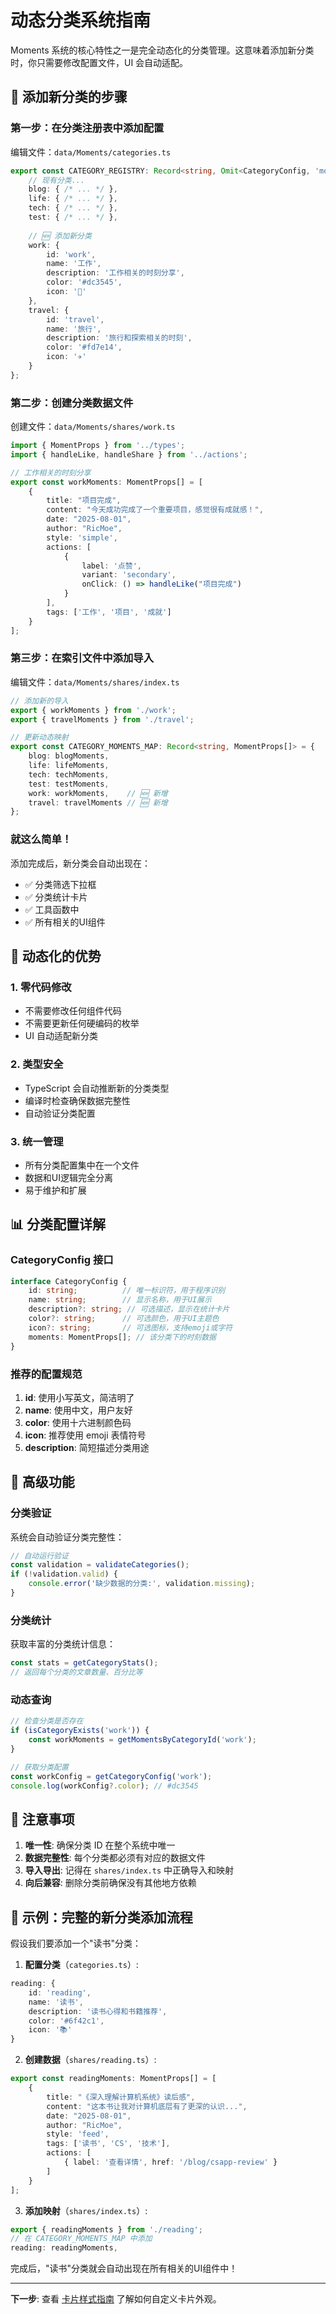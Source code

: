 # 动态分类系统指南

Moments 系统的核心特性之一是完全动态化的分类管理。这意味着添加新分类时，你只需要修改配置文件，UI 会自动适配。

## 🚀 添加新分类的步骤

### 第一步：在分类注册表中添加配置

编辑文件：`data/Moments/categories.ts`

```typescript
export const CATEGORY_REGISTRY: Record<string, Omit<CategoryConfig, 'moments'>> = {
    // 现有分类...
    blog: { /* ... */ },
    life: { /* ... */ },
    tech: { /* ... */ },
    test: { /* ... */ },
    
    // 🆕 添加新分类
    work: {
        id: 'work',
        name: '工作',
        description: '工作相关的时刻分享',
        color: '#dc3545',
        icon: '💼'
    },
    travel: {
        id: 'travel',
        name: '旅行',
        description: '旅行和探索相关的时刻',
        color: '#fd7e14',
        icon: '✈️'
    }
};
```

### 第二步：创建分类数据文件

创建文件：`data/Moments/shares/work.ts`

```typescript
import { MomentProps } from '../types';
import { handleLike, handleShare } from '../actions';

// 工作相关的时刻分享
export const workMoments: MomentProps[] = [
    {
        title: "项目完成",
        content: "今天成功完成了一个重要项目，感觉很有成就感！",
        date: "2025-08-01",
        author: "RicMoe",
        style: 'simple',
        actions: [
            { 
                label: '点赞', 
                variant: 'secondary',
                onClick: () => handleLike("项目完成")
            }
        ],
        tags: ['工作', '项目', '成就']
    }
];
```

### 第三步：在索引文件中添加导入

编辑文件：`data/Moments/shares/index.ts`

```typescript
// 添加新的导入
export { workMoments } from './work';
export { travelMoments } from './travel';

// 更新动态映射
export const CATEGORY_MOMENTS_MAP: Record<string, MomentProps[]> = {
    blog: blogMoments,
    life: lifeMoments,
    tech: techMoments,
    test: testMoments,
    work: workMoments,    // 🆕 新增
    travel: travelMoments // 🆕 新增
};
```

### 就这么简单！

添加完成后，新分类会自动出现在：
- ✅ 分类筛选下拉框
- ✅ 分类统计卡片  
- ✅ 工具函数中
- ✅ 所有相关的UI组件

## 🎯 动态化的优势

### 1. 零代码修改
- 不需要修改任何组件代码
- 不需要更新任何硬编码的枚举
- UI 自动适配新分类

### 2. 类型安全
- TypeScript 会自动推断新的分类类型
- 编译时检查确保数据完整性
- 自动验证分类配置

### 3. 统一管理
- 所有分类配置集中在一个文件
- 数据和UI逻辑完全分离
- 易于维护和扩展

## 📊 分类配置详解

### CategoryConfig 接口

```typescript
interface CategoryConfig {
    id: string;          // 唯一标识符，用于程序识别
    name: string;        // 显示名称，用于UI展示
    description?: string; // 可选描述，显示在统计卡片
    color?: string;      // 可选颜色，用于UI主题色
    icon?: string;       // 可选图标，支持emoji或字符
    moments: MomentProps[]; // 该分类下的时刻数据
}
```

### 推荐的配置规范

1. **id**: 使用小写英文，简洁明了
2. **name**: 使用中文，用户友好
3. **color**: 使用十六进制颜色码
4. **icon**: 推荐使用 emoji 表情符号
5. **description**: 简短描述分类用途

## 🔧 高级功能

### 分类验证

系统会自动验证分类完整性：
```typescript
// 自动运行验证
const validation = validateCategories();
if (!validation.valid) {
    console.error('缺少数据的分类:', validation.missing);
}
```

### 分类统计

获取丰富的分类统计信息：
```typescript
const stats = getCategoryStats();
// 返回每个分类的文章数量、百分比等
```

### 动态查询

```typescript
// 检查分类是否存在
if (isCategoryExists('work')) {
    const workMoments = getMomentsByCategoryId('work');
}

// 获取分类配置
const workConfig = getCategoryConfig('work');
console.log(workConfig?.color); // #dc3545
```

## 🚨 注意事项

1. **唯一性**: 确保分类 ID 在整个系统中唯一
2. **数据完整性**: 每个分类都必须有对应的数据文件
3. **导入导出**: 记得在 `shares/index.ts` 中正确导入和映射
4. **向后兼容**: 删除分类前确保没有其他地方依赖

## 📝 示例：完整的新分类添加流程

假设我们要添加一个"读书"分类：

1. **配置分类**（`categories.ts`）:
```typescript
reading: {
    id: 'reading',
    name: '读书',
    description: '读书心得和书籍推荐',
    color: '#6f42c1',
    icon: '📚'
}
```

2. **创建数据**（`shares/reading.ts`）:
```typescript
export const readingMoments: MomentProps[] = [
    {
        title: "《深入理解计算机系统》读后感",
        content: "这本书让我对计算机底层有了更深的认识...",
        date: "2025-08-01",
        author: "RicMoe",
        style: 'feed',
        tags: ['读书', 'CS', '技术'],
        actions: [
            { label: '查看详情', href: '/blog/csapp-review' }
        ]
    }
];
```

3. **添加映射**（`shares/index.ts`）:
```typescript
export { readingMoments } from './reading';
// 在 CATEGORY_MOMENTS_MAP 中添加
reading: readingMoments,
```

完成后，"读书"分类就会自动出现在所有相关的UI组件中！

---

**下一步**: 查看 [卡片样式指南](./card-styles) 了解如何自定义卡片外观。
